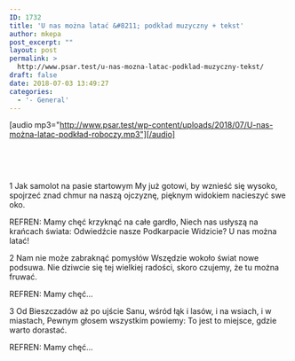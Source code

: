 ```yaml
---
ID: 1732
title: 'U nas można latać &#8211; podkład muzyczny + tekst'
author: mkepa
post_excerpt: ""
layout: post
permalink: >
  http://www.psar.test/u-nas-mozna-latac-podklad-muzyczny-tekst/
draft: false
date: 2018-07-03 13:49:27
categories:
  - '- General'
---
```

[audio mp3="http://www.psar.test/wp-content/uploads/2018/07/U-nas-można-latac-podkład-roboczy.mp3"][/audio]

&nbsp;

&nbsp;

1
Jak samolot na pasie startowym
My już gotowi, by wznieść się wysoko,
spojrzeć znad chmur na naszą ojczyznę,
pięknym widokiem nacieszyć swe oko.

REFREN:
Mamy chęć krzyknąć na całe gardło,
Niech nas usłyszą na krańcach świata:
Odwiedźcie nasze Podkarpacie
Widzicie? U nas można latać!

2
Nam nie może zabraknąć pomysłów
Wszędzie wokoło świat nowe podsuwa.
Nie dziwcie się tej wielkiej radości,
skoro czujemy, że tu można fruwać.

REFREN:
Mamy chęć...

3
Od Bieszczadów aż po ujście Sanu,
wśród łąk i lasów, i na wsiach, i w miastach,
Pewnym głosem wszystkim powiemy:
To jest to miejsce, gdzie warto dorastać.

REFREN:
Mamy chęć...